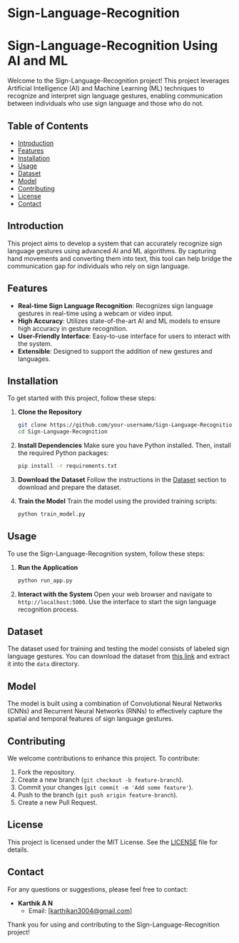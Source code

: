 # Sign-Language-Recognition
# Sign-Language-Recognition Using AI and ML

Welcome to the Sign-Language-Recognition project! This project leverages Artificial Intelligence (AI) and Machine Learning (ML) techniques to recognize and interpret sign language gestures, enabling communication between individuals who use sign language and those who do not.

## Table of Contents

- [Introduction](#introduction)
- [Features](#features)
- [Installation](#installation)
- [Usage](#usage)
- [Dataset](#dataset)
- [Model](#model)
- [Contributing](#contributing)
- [License](#license)
- [Contact](#contact)

## Introduction

This project aims to develop a system that can accurately recognize sign language gestures using advanced AI and ML algorithms. By capturing hand movements and converting them into text, this tool can help bridge the communication gap for individuals who rely on sign language.

## Features

- **Real-time Sign Language Recognition**: Recognizes sign language gestures in real-time using a webcam or video input.
- **High Accuracy**: Utilizes state-of-the-art AI and ML models to ensure high accuracy in gesture recognition.
- **User-Friendly Interface**: Easy-to-use interface for users to interact with the system.
- **Extensible**: Designed to support the addition of new gestures and languages.

## Installation

To get started with this project, follow these steps:

1. **Clone the Repository**
   ```bash
   git clone https://github.com/your-username/Sign-Language-Recognition.git
   cd Sign-Language-Recognition
   ```

2. **Install Dependencies**
   Make sure you have Python installed. Then, install the required Python packages:
   ```bash
   pip install -r requirements.txt
   ```

3. **Download the Dataset**
   Follow the instructions in the [Dataset](#dataset) section to download and prepare the dataset.

4. **Train the Model**
   Train the model using the provided training scripts:
   ```bash
   python train_model.py
   ```

## Usage

To use the Sign-Language-Recognition system, follow these steps:

1. **Run the Application**
   ```bash
   python run_app.py
   ```

2. **Interact with the System**
   Open your web browser and navigate to `http://localhost:5000`. Use the interface to start the sign language recognition process.

## Dataset

The dataset used for training and testing the model consists of labeled sign language gestures. You can download the dataset from [this link](#) and extract it into the `data` directory.

## Model

The model is built using a combination of Convolutional Neural Networks (CNNs) and Recurrent Neural Networks (RNNs) to effectively capture the spatial and temporal features of sign language gestures.

## Contributing

We welcome contributions to enhance this project. To contribute:

1. Fork the repository.
2. Create a new branch (`git checkout -b feature-branch`).
3. Commit your changes (`git commit -m 'Add some feature'`).
4. Push to the branch (`git push origin feature-branch`).
5. Create a new Pull Request.

## License

This project is licensed under the MIT License. See the [LICENSE](LICENSE) file for details.

## Contact

For any questions or suggestions, please feel free to contact:

- **Karthik A N**
  - Email: [karthikan3004@gmail.com]

Thank you for using and contributing to the Sign-Language-Recognition project!
